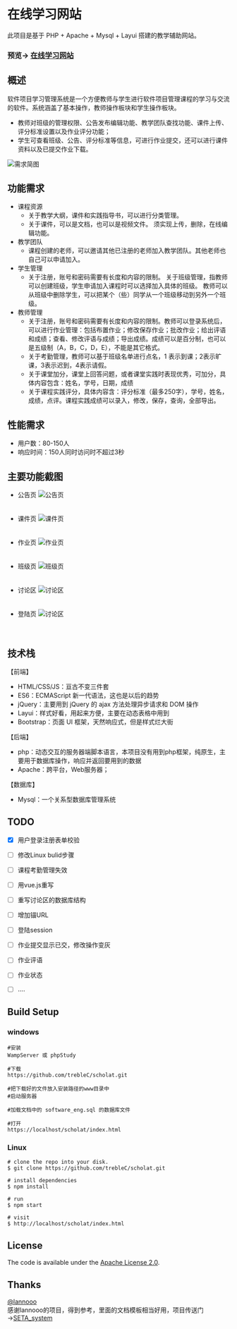 # 在线学习网站

此项目是基于 PHP + Apache + Mysql + Layui 搭建的教学辅助网站。
### 预览→ [在线学习网站](http://120.79.0.194/scholat/tea_test/main.html.php?id=t1)

## 概述
软件项目学习管理系统是一个方便教师与学生进行软件项目管理课程的学习与交流的软件。系统涵盖了基本操作，教师操作板块和学生操作板块。
- 教师对班级的管理权限、公告发布编辑功能、教学团队查找功能、课件上传、评分标准设置以及作业评分功能；
- 学生可查看班级、公告、评分标准等信息，可进行作业提交，还可以进行课件资料以及已提交作业下载。
  
![需求简图](./screenshots/requestments.png)
## 功能需求

+	课程资源
    + 关于教学大纲，课件和实践指导书，可以进行分类管理。
    + 关于课件，可以是文档，也可以是视频文件。
须实现上传，删除，在线编辑功能。
+	教学团队
    + 课程创建的老师，可以邀请其他已注册的老师加入教学团队。其他老师也自己可以申请加入。
+	学生管理
    + 关于注册，账号和密码需要有长度和内容的限制。
关于班级管理，指教师可以创建班级，学生申请加入课程时可以选择加入具体的班级。
教师可以从班级中删除学生，可以把某个（些）同学从一个班级移动到另外一个班级。
+	教师管理
    + 关于注册，账号和密码需要有长度和内容的限制。教师可以登录系统后，可以进行作业管理：包括布置作业；修改保存作业；批改作业；给出评语和成绩；查看、修改评语与成绩；导出成绩。成绩可以是百分制，也可以是五级制（A，B，C，D，E），不能是其它格式。
    + 关于考勤管理，教师可以基于班级名单进行点名，1 表示到课；2表示旷课，3表示迟到，4表示请假。
    + 关于课堂加分，课堂上回答问题，或者课堂实践时表现优秀，可加分，具体内容包含：姓名，学号，日期，成绩
    + 关于课程实践评分，具体内容含：评分标准（最多250字），学号，姓名，成绩，点评。课程实践成绩可以录入，修改，保存，查询，全部导出。
## 性能需求
+ 用户数：80-150人
+ 响应时间：150人同时访问时不超过3秒
## 主要功能截图
+ 公告页
   ![公告页](./screenshots/teacher/公告/公告界面.png)<br /><br /><br />
+ 课件页
   ![课件页](./screenshots/teacher/课件/课件界面.png)<br /><br /><br />
+ 作业页
   ![作业页](./screenshots/teacher/作业/作业界面.png)<br /><br /><br />
+ 班级页
   ![班级页](./screenshots/teacher/班级/班级界面.png)<br /><br /><br />
+ 讨论区
   ![讨论区](./screenshots/common/讨论区界面.png)<br /><br /><br />
+ 登陆页
   ![讨论区](./screenshots/common/登陆界面.png)<br /><br /><br />
## 技术栈

【前端】

+ HTML/CSS/JS：亘古不变三件套
+ ES6：ECMAScript 新一代语法，这也是以后的趋势
+ jQuery：主要用到 jQuery 的 ajax 方法处理异步请求和 DOM 操作
+ Layui：样式好看，用起来方便，主要在动态表格中用到
+ Bootstrap：页面 UI 框架，天然响应式，但是样式烂大街
  

【后端】

+ php：动态交互的服务器端脚本语言，本项目没有用到php框架，纯原生，主要用于数据库操作，响应并返回要用到的数据
+ Apache：跨平台，Web服务器；


【数据库】

+ Mysql：一个关系型数据库管理系统






## TODO
- [x] 用户登录注册表单校验
- [ ] 修改Linux bulid步骤
- [ ] 课程考勤管理失效
- [ ] 用vue.js重写
- [ ] 重写讨论区的数据库结构
- [ ] 增加锚URL
- [ ] 登陆session
- [ ] 作业提交显示已交，修改操作变灰
- [ ] 作业评语
- [ ] 作业状态
- [ ] ....


## Build Setup
### windows

```
#安装
WampServer 或 phpStudy

#下载 
https://github.com/trebleC/scholat.git

#把下载好的文件放入安装路径的www目录中
#启动服务器

#加载文档中的 software_eng.sql 的数据库文件

#打开
https://localhost/scholat/index.html

```
### Linux
```
# clone the repo into your disk.
$ git clone https://github.com/trebleC/scholat.git

# install dependencies
$ npm install

# run
$ npm start

# visit
$ http://localhost/scholat/index.html
```


## License

The code is available under the [Apache License 2.0](LICENSE.txt).


## Thanks
[@lannooo](https://github.com/lannooo) <br />感谢lannooo的项目，得到参考，里面的文档模板相当好用，项目传送门→[SETA_system](https://github.com/lannooo/SETA_system)

